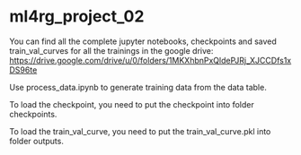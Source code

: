 # ml4rg_project_02

You can find all the complete jupyter notebooks, checkpoints and saved train_val_curves for all the trainings in the google drive: 
https://drive.google.com/drive/u/0/folders/1MKXhbnPxQldePJRj_XJCCDfs1xDS96te

Use process_data.ipynb to generate training data from the data table.

To load the checkpoint, you need to put the checkpoint into folder checkpoints.

To load the train_val_curve, you need to put the train_val_curve.pkl into folder outputs.
